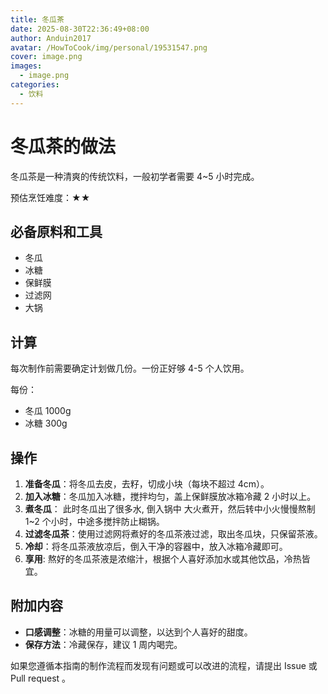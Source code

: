 ```yaml
---
title: 冬瓜茶
date: 2025-08-30T22:36:49+08:00
author: Anduin2017
avatar: /HowToCook/img/personal/19531547.png
cover: image.png
images:
  - image.png
categories:
  - 饮料
---
```


# 冬瓜茶的做法

冬瓜茶是一种清爽的传统饮料，一般初学者需要 4~5 小时完成。

预估烹饪难度：★★

## 必备原料和工具

- 冬瓜
- 冰糖
- 保鲜膜
- 过滤网
- 大锅

## 计算

每次制作前需要确定计划做几份。一份正好够 4-5 个人饮用。

每份：

- 冬瓜 1000g
- 冰糖 300g

## 操作

1. **准备冬瓜**：将冬瓜去皮，去籽，切成小块（每块不超过 4cm）。
2. **加入冰糖**：冬瓜加入冰糖，搅拌均匀，盖上保鲜膜放冰箱冷藏 2 小时以上。
3. **煮冬瓜**： 此时冬瓜出了很多水, 倒入锅中 大火煮开，然后转中小火慢慢熬制 1~2 个小时，中途多搅拌防止糊锅。
4. **过滤冬瓜茶**：使用过滤网将煮好的冬瓜茶液过滤，取出冬瓜块，只保留茶液。
5. **冷却**：将冬瓜茶液放凉后，倒入干净的容器中，放入冰箱冷藏即可。
6. **享用**: 熬好的冬瓜茶液是浓缩汁，根据个人喜好添加水或其他饮品，冷热皆宜。

## 附加内容

- **口感调整**：冰糖的用量可以调整，以达到个人喜好的甜度。
- **保存方法**：冷藏保存，建议 1 周内喝完。

如果您遵循本指南的制作流程而发现有问题或可以改进的流程，请提出 Issue 或 Pull request 。
